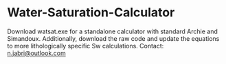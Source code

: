 # Water-Saturation-Calculator
Download watsat.exe for a standalone calculator with standard Archie and Simandoux. 
Additionally, download the raw code and update the equations to more lithologically specific Sw calculations. 
Contact: n.jabri@outlook.com   
